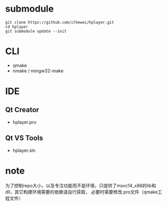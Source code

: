 # submodule

```
git clone https://github.com/ithewei/hplayer.git
cd hplayer
git submodule update --init
```

# CLI

- qmake
- nmake / mingw32-make

# IDE

## Qt Creator

- hplayer.pro

## Qt VS Tools

- hplayer.sln

# note

为了控制repo大小，以及专注功能而不是环境，只提供了msvc14_x86的lib和dll，其它构建环境需要的依赖请自行获取，
必要时需要修改.pro文件（qmake工程文件）
